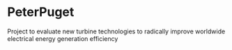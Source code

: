 # PeterPuget
Project to evaluate new turbine technologies to radically improve worldwide electrical energy generation efficiency
